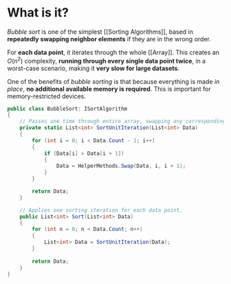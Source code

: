 # What is it?

*Bubble sort* is one of the simplest [[Sorting Algorithms]], based in **repeatedly swapping neighbor elements** if they are in the wrong order.

For **each data point**, it iterates through the whole [[Array]]. This creates an $O(n^2)$ complexity, **running through every single data point twice**, in a worst-case scenario, making it **very slow for large datasets**.

One of the benefits of *bubble sorting* is that because everything is made *in place*, **no additional available memory is required**. This is important for memory-restricted devices.

```csharp
public class BubbleSort: ISortAlgorithm
{
    // Passes one time through entire array, swapping any corresponding elements.
    private static List<int> SortUnitIteration(List<int> Data)
    {
        for (int i = 0; i < Data.Count - 1; i++)
        {
            if (Data[i] > Data[i + 1])
            {
                Data = HelperMethods.Swap(Data, i, i + 1);
            }
        }

        return Data;
    }

    // Applies one sorting iteration for each data point.
    public List<int> Sort(List<int> Data)
    {
        for (int n = 0; n < Data.Count; n++)
        {
            List<int> Data = SortUnitIteration(Data);
        }
        
        return Data;
    }
}
```